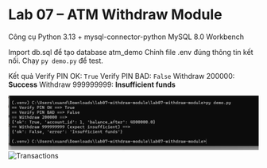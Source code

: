 # Lab 07 – ATM Withdraw Module


Công cụ
 Python 3.13 + mysql-connector-python
 MySQL 8.0 Workbench


 Import db.sql để tạo database atm_demo
 Chỉnh file .env đúng thông tin kết nối.
 Chạy `py demo.py` để test.

Kết quả
Verify PIN OK: `True`
 Verify PIN BAD: `False`
 Withdraw 200000: **Success**
 Withdraw 999999999: **Insufficient funds**


![Demo CMD](https://github.com/n23dcpt013-wq/lab07/blob/main/cmd.png)
![Transactions]()

